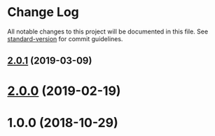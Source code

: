 # Change Log

All notable changes to this project will be documented in this file. See [standard-version](https://github.com/conventional-changelog/standard-version) for commit guidelines.

## [2.0.1](https://github.com/kasa-network/koa-request-id/compare/v2.0.0...v2.0.1) (2019-03-09)



# [2.0.0](https://github.com/kasa-network/koa-request-id/compare/v1.0.1...v2.0.0) (2019-02-19)



<a name="1.0.0"></a>
# 1.0.0 (2018-10-29)
